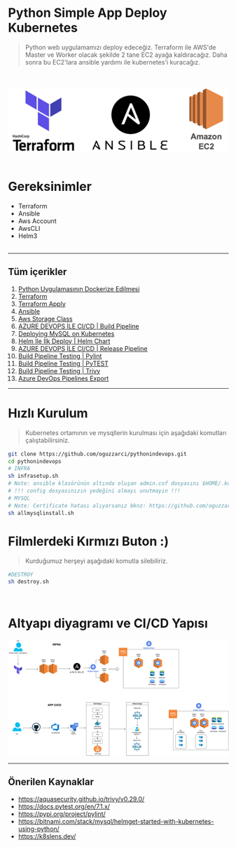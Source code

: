 # Python Simple App Deploy Kubernetes

> Python web uygulamamızı deploy edeceğiz. Terraform ile AWS'de Master ve Worker olacak şekilde 2 tane EC2 ayağa kaldıracağız. Daha sonra bu EC2'lara ansible yardımı ile kubernetes'i kuracağız.

<br /><br />
![N|Solid](./images/teranec2.png)
<br /><br />
# Gereksinimler
- Terraform
- Ansible
- Aws Account
- AwsCLI
- Helm3
<br /><br />


---
## Tüm içerikler

1. [Python Uygulamasının Dockerize Edilmesi](https://github.com/oguzzarci/pythonindevops/blob/master/1-DockerizeApp.md)
2. [Terraform](https://github.com/oguzzarci/pythonindevops/blob/master/2-Terraform.md)
3. [Terraform Apply](https://github.com/oguzzarci/pythonindevops/blob/master/3-TerraformApply.md)
4. [Ansible](https://github.com/oguzzarci/pythonindevops/blob/master/4-Ansible.md)
5. [Aws Storage Class](https://github.com/oguzzarci/pythonindevops/blob/master/5-AwsStorageClass.md)
6. [AZURE DEVOPS İLE CI/CD | Build Pipeline](https://github.com/oguzzarci/pythonindevops/blob/master/6-BuildPipeline.md)
7. [Deploying MySQL on Kubernetes](https://github.com/oguzzarci/pythonindevops/blob/master/7-DeployMysql.md)
8. [Helm İle İlk Deploy | Helm Chart](https://github.com/oguzzarci/pythonindevops/blob/master/7-DeployMysql.md)
9. [AZURE DEVOPS İLE CI/CD | Release Pipeline](https://github.com/oguzzarci/pythonindevops/blob/master/9-ReleasePipeline.md)
10. [Build Pipeline Testing | Pylint](https://github.com/oguzzarci/pythonindevops/blob/master/10-Pylint.md)
11. [Build Pipeline Testing | PyTEST](https://github.com/oguzzarci/pythonindevops/blob/master/11-Pytest.md)
12. [Build Pipeline Testing | Trivy](https://github.com/oguzzarci/pythonindevops/blob/master/12-Trivy.md)
13. [Azure DevOps Pipelines Export](https://github.com/oguzzarci/pythonindevops/tree/master/AzureDevOps)

---

# Hızlı Kurulum
>Kubernetes ortamının ve mysqllerin kurulması için aşağıdaki komutları çalıştabilirsiniz.
```sh
git clone https://github.com/oguzzarci/pythonindevops.git
cd pythonindevops
# INFRA
sh infrasetup.sh
# Note: ansible klasörünün altında oluşan admin.cof dosyasını $HOME/.kube/ altında config olarak atmalısınız.
# !!! config dosyasınızın yedeğini almayı unutmayın !!!
# MYSQL
# Note: Certificate hatası alıyorsanız bknz: https://github.com/oguzzarci/pythonindevops/blob/master/9-ReleasePipeline.md
sh allmysqlinstall.sh
```

# Filmlerdeki Kırmızı Buton :)
>Kurduğumuz herşeyi aşağıdaki komutla silebiliriz.
```sh
#DESTROY
sh destroy.sh
```
<br/>

# Altyapı diyagramı ve CI/CD Yapısı

![N|Solid](./images/pythonapp.drawio.png)

---

## Önerilen Kaynaklar

- <https://aquasecurity.github.io/trivy/v0.29.0/>
- <https://docs.pytest.org/en/7.1.x/>
- <https://pypi.org/project/pylint/>
- <https://bitnami.com/stack/mysql/helmget-started-with-kubernetes-using-python/>
- <https://k8slens.dev/>
